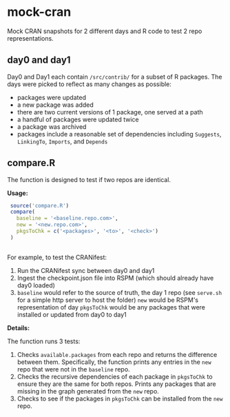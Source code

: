 # mock-cran

Mock CRAN snapshots for 2 different days and R code to test 2 repo representations. 

## day0 and day1

Day0 and Day1 each contain `/src/contrib/` for a subset of R packages. The days were picked to reflect 
as many changes as possible:

- packages were updated
- a new package was added
- there are two current versions of 1 package, one served at a path
- a handful of packages were updated twice 
- a package was archived 
- packages include a reasonable set of dependencies including `Suggests`, `LinkingTo`, `Imports`, and `Depends`


## compare.R

The function is designed to test if two repos are identical. 

**Usage:**

```r
 source('compare.R')
 compare(
   baseline = '<baseline.repo.com>',
   new = '<new.repo.com>',
   pkgsToChk = c('<packages>', '<to>', '<check>')
 )
 
```

For example, to test the CRANifest:

1. Run the CRANifest sync between day0 and day1
2. Ingest the checkpoint.json file into RSPM (which should already have day0 loaded)
3. `baseline` would refer to the source of truth, the day 1 repo (see `serve.sh` for a simple http server to host the folder)
   `new` would be RSPM's representation of day
   `pkgsToChk` would be any packages that were installed or updated from day0 to day1


**Details:**

The function runs 3 tests:

1. Checks `available.packages` from each repo and returns the difference between them. 
   Specifically, the function prints any entries in the `new` repo that were not in the `baseline` repo.
2. Checks the recursive dependencies of each package in `pkgsToChk` to ensure they are the same for both repos.
   Prints any packages that are missing in the graph generated from the `new` repo.
3. Checks to see if the packages in `pkgsToChk` can be installed from the `new` repo.

